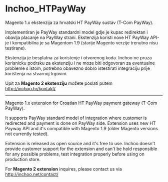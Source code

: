 # Inchoo_HTPayWay

Magento 1.x ekstenzija za hrvatski HT PayWay sustav (T-Com PayWay).  
  
Implementiran je PayWay standardni model gdje je kupac redirektan i obavlja placanje na PayWay strani. Ekstenzija koristi nove HT PayWay API-je i kompatibilna je sa Magentom 1.9 (starije Magento verzije trenutno nisu testirane).
  
Ekstenzija je besplatna za koristenje i otvorenog koda. Inchoo ne pruza korisnicku podrsku za ekstenziju i ne moze biti odgovoran za eventualne probleme s istom, potrebno obavezno dobro istestirati integraciju prije korištenja na stvarnoj trgovini.

Upit za **Magento 2 ekstenziju** možete poslati putem http://inchoo.hr/kontakt/

---

Magento 1.x extension for Croatian HT PayWay payment gateway (T-Com PayWay).  
  
It supports PayWay standard model of integration where customer is redirected and payment is done on PayWay side. Extension uses new HT Payway API and it's compatible with Magento 1.9 (older Magento versions not currently tested).
  
Extension is released as open source and it's free to use. Inchoo doesn't provide customer support for the extension and can't be hold responsible for any possible problems, test integration properly before using on production store.
  
For **Magento 2 extension** inquires, please contact us via http://inchoo.net/contact/
